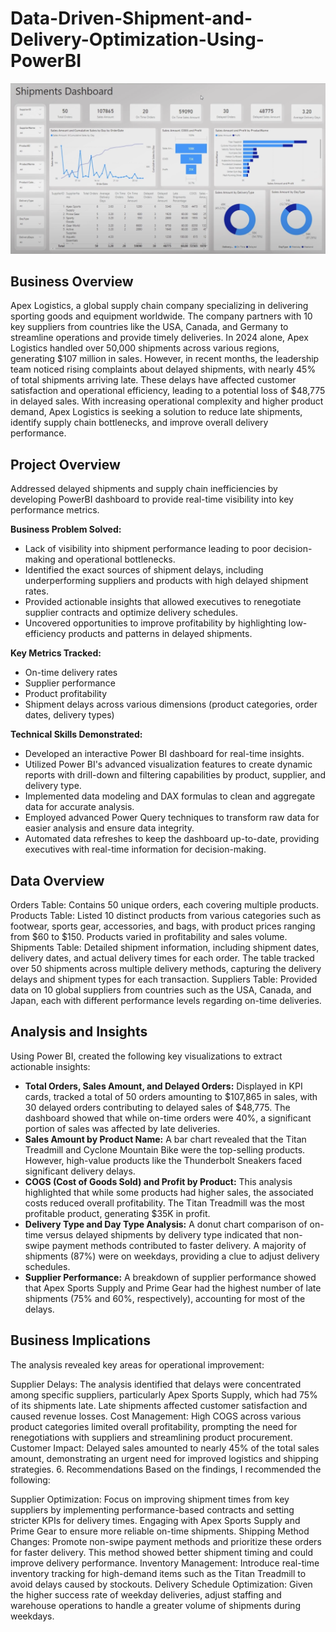 # Data-Driven-Shipment-and-Delivery-Optimization-Using-PowerBI

![ALT text](https://github.com/Pralhad789/Data-Driven-Shipment-and-Delivery-Optimization-Using-PowerBI/blob/main/Shipment_dashboard.png)

## Business Overview
Apex Logistics, a global supply chain company specializing in delivering sporting goods and equipment worldwide. The company partners with 10 key suppliers from countries like the USA, Canada, and Germany to streamline operations and provide timely deliveries. In 2024 alone, Apex Logistics handled over 50,000 shipments across various regions, generating $107 million in sales. However, in recent months, the leadership team noticed rising complaints about delayed shipments, with nearly 45% of total shipments arriving late. These delays have affected customer satisfaction and operational efficiency, leading to a potential loss of $48,775 in delayed sales. With increasing operational complexity and higher product demand, Apex Logistics is seeking a solution to reduce late shipments, identify supply chain bottlenecks, and improve overall delivery performance.

## Project Overview
Addressed  delayed shipments and supply chain inefficiencies by developing PowerBI dashboard to provide real-time visibility into key performance metrics.

**Business Problem Solved:**
* Lack of visibility into shipment performance leading to poor decision-making and operational bottlenecks.
* Identified the exact sources of shipment delays, including underperforming suppliers and products with high delayed shipment rates.
* Provided actionable insights that allowed executives to renegotiate supplier contracts and optimize delivery schedules.
* Uncovered opportunities to improve profitability by highlighting low-efficiency products and patterns in delayed shipments.

**Key Metrics Tracked:**
* On-time delivery rates
* Supplier performance
* Product profitability
* Shipment delays across various dimensions (product categories, order dates, delivery types)

**Technical Skills Demonstrated:**
* Developed an interactive Power BI dashboard for real-time insights.
* Utilized Power BI's advanced visualization features to create dynamic reports with drill-down and filtering capabilities by product, supplier, and delivery type.
* Implemented data modeling and DAX formulas to clean and aggregate data for accurate analysis.
* Employed advanced Power Query techniques to transform raw data for easier analysis and ensure data integrity.
* Automated data refreshes to keep the dashboard up-to-date, providing executives with real-time information for decision-making.

## Data Overview 
Orders Table: Contains 50 unique orders, each covering multiple products.
Products Table: Listed 10 distinct products from various categories such as footwear, sports gear, accessories, and bags, with product prices ranging from $60 to $150. Products varied in profitability and sales volume.
Shipments Table: Detailed shipment information, including shipment dates, delivery dates, and actual delivery times for each order. The table tracked over 50 shipments across multiple delivery methods, capturing the delivery delays and shipment types for each transaction.
Suppliers Table: Provided data on 10 global suppliers from countries such as the USA, Canada, and Japan, each with different performance levels regarding on-time deliveries.

## Analysis and Insights
Using Power BI, created the following key visualizations to extract actionable insights:

* **Total Orders, Sales Amount, and Delayed Orders:** Displayed in KPI cards, tracked a total of 50 orders amounting to $107,865 in sales, with 30 delayed orders contributing to delayed sales of $48,775. The dashboard showed that while on-time orders were 40%, a significant portion of sales was affected by late deliveries.
* **Sales Amount by Product Name:** A bar chart revealed that the Titan Treadmill and Cyclone Mountain Bike were the top-selling products. However, high-value products like the Thunderbolt Sneakers faced significant delivery delays.
* **COGS (Cost of Goods Sold) and Profit by Product:** This analysis highlighted that while some products had higher sales, the associated costs reduced overall profitability. The Titan Treadmill was the most profitable product, generating $35K in profit.
* **Delivery Type and Day Type Analysis:** A donut chart comparison of on-time versus delayed shipments by delivery type indicated that non-swipe payment methods contributed to faster delivery. A majority of shipments (87%) were on weekdays, providing a clue to adjust delivery schedules.
* **Supplier Performance:** A breakdown of supplier performance showed that Apex Sports Supply and Prime Gear had the highest number of late shipments (75% and 60%, respectively), accounting for most of the delays.

## Business Implications
The analysis revealed key areas for operational improvement:

Supplier Delays: The analysis identified that delays were concentrated among specific suppliers, particularly Apex Sports Supply, which had 75% of its shipments late. Late shipments affected customer satisfaction and caused revenue losses.
Cost Management: High COGS across various product categories limited overall profitability, prompting the need for renegotiations with suppliers and streamlining product procurement.
Customer Impact: Delayed sales amounted to nearly 45% of the total sales amount, demonstrating an urgent need for improved logistics and shipping strategies.
6. Recommendations
Based on the findings, I recommended the following:

Supplier Optimization: Focus on improving shipment times from key suppliers by implementing performance-based contracts and setting stricter KPIs for delivery times. Engaging with Apex Sports Supply and Prime Gear to ensure more reliable on-time shipments.
Shipping Method Changes: Promote non-swipe payment methods and prioritize these orders for faster delivery. This method showed better shipment timing and could improve delivery performance.
Inventory Management: Introduce real-time inventory tracking for high-demand items such as the Titan Treadmill to avoid delays caused by stockouts.
Delivery Schedule Optimization: Given the higher success rate of weekday deliveries, adjust staffing and warehouse operations to handle a greater volume of shipments during weekdays.
